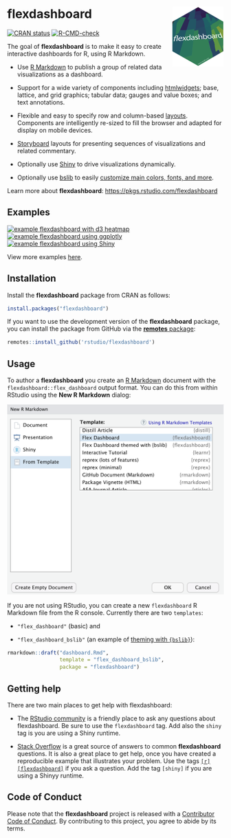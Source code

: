 
<!-- README.md is generated from README.Rmd. Please edit that file -->

# flexdashboard <a href='https://pkgs.rstudio.com/flexdashboard'><img src='man/figures/logo.png' align="right" height="138.5" /></a>

<!-- badges: start -->

[![CRAN
status](https://www.r-pkg.org/badges/version/flexdashboard)](https://CRAN.R-project.org/package=flexdashboard)
[![R-CMD-check](https://github.com/rstudio/flexdashboard/workflows/R-CMD-check/badge.svg)](https://github.com/rstudio/flexdashboard/actions)
<!-- badges: end -->

The goal of **flexdashboard** is to make it easy to create interactive
dashboards for R, using R Markdown.

  - Use [R Markdown](https://rmarkdown.rstudio.com) to publish a group
    of related data visualizations as a dashboard.

  - Support for a wide variety of components including
    [htmlwidgets](https://www.htmlwidgets.org); base, lattice, and grid
    graphics; tabular data; gauges and value boxes; and text
    annotations.

  - Flexible and easy to specify row and column-based
    [layouts](https://pkgs.rstudio.com/flexdashboard/articles/layouts.html).
    Components are intelligently re-sized to fill the browser and
    adapted for display on mobile devices.

  - [Storyboard](https://pkgs.rstudio.com/flexdashboard/articles/using.html#storyboards-1)
    layouts for presenting sequences of visualizations and related
    commentary.

  - Optionally use [Shiny](https://shiny.rstudio.com) to drive
    visualizations dynamically.

  - Optionally use [bslib](https://rstudio.github.io/bslib/) to easily
    [customize main colors, fonts, and
    more](https://pkgs.rstudio.com/flexdashboard/articles/theme.html).

Learn more about **flexdashboard**:
<https://pkgs.rstudio.com/flexdashboard>

## Examples

<a href="https://beta.rstudioconnect.com/jjallaire/htmlwidgets-d3heatmap/"><img src="https://pkgs.rstudio.com/flexdashboard/articles/images/htmlwidgets-d3heatmap.png" width=250 height=200 alt="example flexdashboard with d3 heatmap"></img></a>  <a href="https://beta.rstudioconnect.com/jjallaire/htmlwidgets-ggplotly-geoms/"><img src="https://pkgs.rstudio.com/flexdashboard/articles/images/plotly.png" width=250 height=200 alt="example flexdashboard using ggplotly"></img></a>  <a href="https://jjallaire.shinyapps.io/shiny-biclust/"><img src="https://pkgs.rstudio.com/flexdashboard/articles/images/shiny-biclust.png" width=250 height=200 alt="example flexdashboard using Shiny"></img></a>

View more examples
[here](https://pkgs.rstudio.com/flexdashboard/articles/examples.html).

## Installation

Install the **flexdashboard** package from CRAN as follows:

``` r
install.packages("flexdashboard")
```

If you want to use the development version of the **flexdashboard**
package, you can install the package from GitHub via the [**remotes**
package](https://remotes.r-lib.org):

``` r
remotes::install_github('rstudio/flexdashboard')
```

## Usage

To author a **flexdashboard** you create an [R
Markdown](https://rmarkdown.rstudio.com) document with the
`flexdashboard::flex_dashboard` output format. You can do this from
within RStudio using the **New R Markdown** dialog:

![](man/figures/NewRMarkdown.png)

If you are not using RStudio, you can create a new `flexdashboard` R
Markdown file from the R console. Currently there are two `templates`:

  - `"flex_dashboard"` (basic) and

  - `"flex_dashboard_bslib"` (an example of [theming with
    `{bslib}`](https://pkgs.rstudio.com/flexdashboard/articles/theme.html)):

<!-- end list -->

``` r
rmarkdown::draft("dashboard.Rmd",
                 template = "flex_dashboard_bslib",
                 package = "flexdashboard")
```

## Getting help

There are two main places to get help with flexdashboard:

  - The [RStudio
    community](https://community.rstudio.com/tags/c/R-Markdown/10/flexdashboard)
    is a friendly place to ask any questions about flexdashboard. Be
    sure to use the `flexdashboard` tag. Add also the `shiny` tag is you
    are using a Shiny runtime.

  - [Stack
    Overflow](https://stackoverflow.com/questions/tagged/flexdashboard)
    is a great source of answers to common **flexdashboard** questions.
    It is also a great place to get help, once you have created a
    reproducible example that illustrates your problem. Use the tags
    [`[r][flexdashboard]`](https://stackoverflow.com/questions/tagged/flexdashboard+r)
    if you ask a question. Add the tag `[shiny]` if you are using a
    Shinyy runtime.

## Code of Conduct

Please note that the **flexdashboard** project is released with a
[Contributor Code of
Conduct](https://pkgs.rstudio.com/flexdashboard/CODE_OF_CONDUCT.html).
By contributing to this project, you agree to abide by its terms.
